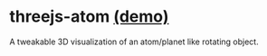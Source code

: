 # threejs-atom [(demo)](https://dmitru.github.io/threejs-atom/)
A tweakable 3D visualization of an atom/planet like rotating object.
